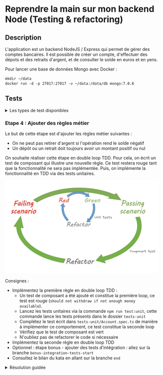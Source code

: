 # Reprendre la main sur mon backend Node (Testing & refactoring)

## Description

L'application est un backend NodeJS / Express qui permet de gérer des comptes bancaires.
Il est possible de créer un compte, d'effectuer des dépots et des retraits d'argent, et de consulter le solde en euros
et en yens.

Pour lancer une base de données Mongo avec Docker :

```
mkdir ~/data  
docker run -d -p 27017:27017 -v ~/data:/data/db mongo:7.0.6
```

## Tests

<details>
  <summary>Les types de test disponibles</summary>

### Manuels

Pour tester manuellement l'application :

- Démarrez la base de données
- Lancez le serveur en local `npm run dev`
- Utilisez le fichier `Request.http` et le plugin HTTP Client pour effectuer des requêtes

![manual-tests.jpg](assets/manual-tests.jpg)

### End-to-end (e2e)

Pour tester l'application :

- Démarrez la base de données
- Lancez les test `npm run test:e2e`

Les tests end-to-end sont des tests pour lesquels l'application est connectée à ses dépendances externes. Ils sont
lents, coûteux et fragiles à cause de ces dépendances, mais ils permettent de valider des cas d'usage complets. De ce
fait, on évite d'en écrire beaucoup et on souhaite se limiter aux cas critiques.

Dans notre cas, ce ne sont pas réellement des tests e2e dans le sens ou l'application ne tourne pas, et on n'utilise pas
de client HTTP pour effectuer les requêtes. Les tests devraient par ailleurs se charger de démarrer et d'arrêter la base
de données.
Mais cela est suffisant pour notre besoin actuel.

![e2e.jpg](assets/e2e.jpg)

### Composants

Pour tester l'application : `npm run test:component`

Les tests de composants sont des tests pour lesquels l'application est isolée de ses interactions avec ses dépendances
externes.

Ces tests ne couvrent pas les appels à l'API ni à la base de données.
Ils sont cependant bien plus rapides à exécuter et donnent un feedback instantané sur une bonne surface de
l'application.

![component.jpg](assets/component.jpg)

</details>

### Etape 4 : Ajouter des règles métier

Le but de cette étape est d'ajouter les règles métier suivantes :

- On ne peut pas retirer d'argent si l'opération rend le solde négatif
- Un dépôt ou un retrait doit toujours avoir un montant positif ou nul

On souhaite réaliser cette étape en double loop TDD. Pour cela, on écrit un test de composant qui illustre une nouvelle
règle. Ce test restera rouge tant que la fonctionnalité ne sera pas implémentée. Puis, on implémente la fonctionnalité
en TDD via des tests unitaires.

![step4-goal.jpg](assets/step4-goal.jpg)

Consignes :

- Implémentez la première règle en double loop TDD :
    - Un test de composant a été ajouté et constitue la première loop, ce test est
      rouge (`should not withdraw if not enough money available`).
    - Lancez les tests unitaires via la commande `npm run test:unit`, cette commande lance les tests présents dans le
      dossier `tests-unit`
    - Complétez le test écrit dans `tests-unit/Account.spec.ts` de manière à implémenter ce comportement, ce test
      constitue
      la seconde loop
    - Vérifiez que le test de composant est vert
    - N'oubliez pas de refactorer le code si nécessaire
- Implémentez la seconde règle en double loop TDD
- Optionnel : étape bonus - ajouter des tests d'intégration : allez sur la branche `bonus-integration-tests-start`
- Consultez le bilan du kata en allant sur la branche `end`

<details>
  <summary>Résolution guidée</summary>

Pour résoudre la première fonctionnalité, nous devons calculer le solde dans MakeWithdraw et nous assurer qu'il ne
devient pas négatif.

Il existe déjà du code responsable de calculer le solde dans `ComputeBalance`. Commençons par factoriser cette
logique, dans l'idéal dans la classe Account, car c'est elle qui possède les informations nécéssaires à ce calcul.

De même, nous allons déplacer le code responsable de faire un retrait dans la classe Account qui est détentrice des
transactions.

Nous commençons par une phase de refactoring pour faciliter l'ajout de cette fonctionnalité :

- Lancez les tests de composant `npm run test:component`
- Désactivez le test de la grande boucle qui est en échec
- Ajoutez une méthode `balance()` dans la classe `Account` et copiez le code responsable de faire ce calcul depuis la
  classe `ComputeBalance`
- Modifiez `ComputeBalance` pour utiliser cette nouvelle méthode
- Ajoutez une méthode `withdraw()` dans la classe `Account` et copiez le code responsable de faire un retrait depuis la
  classe `MakeWithdraw`
- Modifiez `MakeWithdraw` pour utiliser cette nouvelle méthode
- Réactivez le test de la grande boucle qui est en échec
- Lancez les tests unitaires `npm run test:unit`
- Complétez le test dans `Account.spec.ts`
- Ecrivez le code nécessaire pour le faire passer le test unitaire
- Refactorez le code si nécessaire
- Lancez à nouveau les tests de composant `npm run test:component` et assurez-vous qu'ils soient vert
- Refactorez le code si nécessaire

Pour la seconde règle, nous allons utiliser une nouvelle classe `Amount` qui possèdera une vérification dans son
constructeur.

- Lancez les tests de composant `npm run test:component`
- Ajoutez un nouveau test qui vérifie qu'on ne peut pas faire un dépôt d'un montant négatif
- Le test est rouge, il constitue la grande boucle
- Lancez les tests unitaires `npm run test:unit`
- Créez un fichier de test `tests-unit/domain/Amount.spec.ts`
- Ajoutez un test qui s'assure que construire une instance avec 0 lance une erreur
- Implémentez le code nécessaire à faire passer ce test et refactorez si nécessaire
- Ajouter un autre test qui s'assure que construire une instance avec -5 lance une erreur
- Implémentez le code nécessaire à faire passer ce test et refactorez si nécessaire
- Lancez les tests de composant `npm run test:component`
- Branchez la classe `Amount` de manière à faire passer le testg

</details>